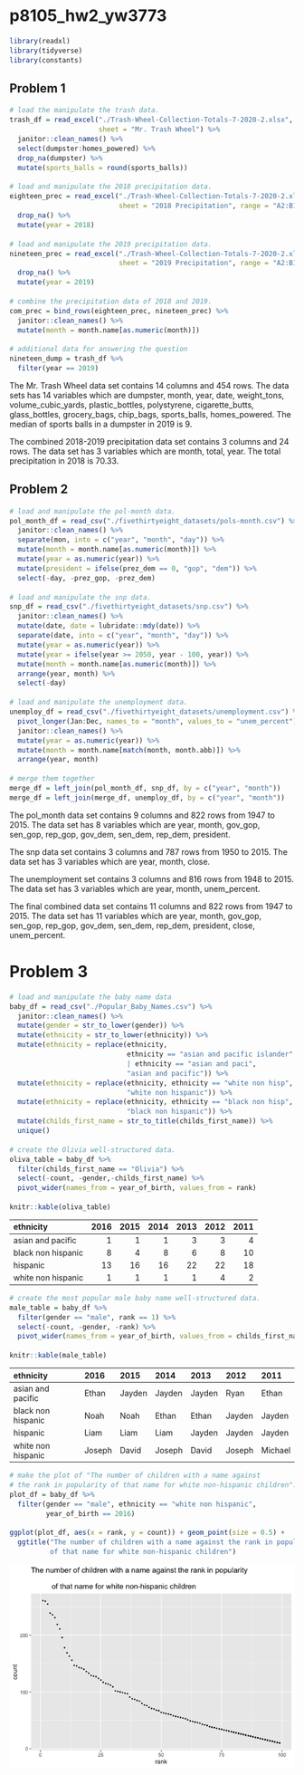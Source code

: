 p8105\_hw2\_yw3773
================

``` r
library(readxl)
library(tidyverse)
library(constants)
```

## Problem 1

``` r
# load the manipulate the trash data.
trash_df = read_excel("./Trash-Wheel-Collection-Totals-7-2020-2.xlsx", 
                      sheet = "Mr. Trash Wheel") %>%
  janitor::clean_names() %>%
  select(dumpster:homes_powered) %>%
  drop_na(dumpster) %>%
  mutate(sports_balls = round(sports_balls))

# load and manipulate the 2018 precipitation data.
eighteen_prec = read_excel("./Trash-Wheel-Collection-Totals-7-2020-2.xlsx", 
                           sheet = "2018 Precipitation", range = "A2:B14") %>%
  drop_na() %>%
  mutate(year = 2018)
  
# load and manipulate the 2019 precipitation data.
nineteen_prec = read_excel("./Trash-Wheel-Collection-Totals-7-2020-2.xlsx", 
                           sheet = "2019 Precipitation", range = "A2:B14") %>%
  drop_na() %>%
  mutate(year = 2019)

# combine the precipitation data of 2018 and 2019.
com_prec = bind_rows(eighteen_prec, nineteen_prec) %>%
  janitor::clean_names() %>%
  mutate(month = month.name[as.numeric(month)]) 

# additional data for answering the question
nineteen_dump = trash_df %>%
  filter(year == 2019)
```

The Mr. Trash Wheel data set contains 14 columns and 454 rows. The data
sets has 14 variables which are dumpster, month, year, date,
weight\_tons, volume\_cubic\_yards, plastic\_bottles, polystyrene,
cigarette\_butts, glass\_bottles, grocery\_bags, chip\_bags,
sports\_balls, homes\_powered. The median of sports balls in a dumpster
in 2019 is 9.

The combined 2018-2019 precipitation data set contains 3 columns and 24
rows. The data set has 3 variables which are month, total, year. The
total precipitation in 2018 is 70.33.

## Problem 2

``` r
# load and manipulate the pol-month data.
pol_month_df = read_csv("./fivethirtyeight_datasets/pols-month.csv") %>%
  janitor::clean_names() %>%
  separate(mon, into = c("year", "month", "day")) %>%
  mutate(month = month.name[as.numeric(month)]) %>%
  mutate(year = as.numeric(year)) %>%
  mutate(president = ifelse(prez_dem == 0, "gop", "dem")) %>%
  select(-day, -prez_gop, -prez_dem) 

# load and manipulate the snp data.
snp_df = read_csv("./fivethirtyeight_datasets/snp.csv") %>%
  janitor::clean_names() %>%
  mutate(date, date = lubridate::mdy(date)) %>% 
  separate(date, into = c("year", "month", "day")) %>% 
  mutate(year = as.numeric(year)) %>% 
  mutate(year = ifelse(year >= 2050, year - 100, year)) %>%
  mutate(month = month.name[as.numeric(month)]) %>% 
  arrange(year, month) %>%
  select(-day)
 
# load and manipulate the unemployment data.
unemploy_df = read_csv("./fivethirtyeight_datasets/unemployment.csv") %>%
  pivot_longer(Jan:Dec, names_to = "month", values_to = "unem_percent") %>%
  janitor::clean_names() %>%
  mutate(year = as.numeric(year)) %>%
  mutate(month = month.name[match(month, month.abb)]) %>%
  arrange(year, month) 

# merge them together
merge_df = left_join(pol_month_df, snp_df, by = c("year", "month"))
merge_df = left_join(merge_df, unemploy_df, by = c("year", "month"))
```

The pol\_month data set contains 9 columns and 822 rows from 1947 to
2015. The data set has 8 variables which are year, month, gov\_gop,
sen\_gop, rep\_gop, gov\_dem, sen\_dem, rep\_dem, president.

The snp data set contains 3 columns and 787 rows from 1950 to 2015. The
data set has 3 variables which are year, month, close.

The unemployment set contains 3 columns and 816 rows from 1948 to 2015.
The data set has 3 variables which are year, month, unem\_percent.

The final combined data set contains 11 columns and 822 rows from 1947
to 2015. The data set has 11 variables which are year, month, gov\_gop,
sen\_gop, rep\_gop, gov\_dem, sen\_dem, rep\_dem, president, close,
unem\_percent.

# Problem 3

``` r
# load and manipulate the baby name data
baby_df = read_csv("./Popular_Baby_Names.csv") %>%
  janitor::clean_names() %>%
  mutate(gender = str_to_lower(gender)) %>%
  mutate(ethnicity = str_to_lower(ethnicity)) %>%
  mutate(ethnicity = replace(ethnicity, 
                             ethnicity == "asian and pacific islander" 
                             | ethnicity == "asian and paci", 
                             "asian and pacific")) %>%
  mutate(ethnicity = replace(ethnicity, ethnicity == "white non hisp", 
                             "white non hispanic")) %>%
  mutate(ethnicity = replace(ethnicity, ethnicity == "black non hisp", 
                             "black non hispanic")) %>%
  mutate(childs_first_name = str_to_title(childs_first_name)) %>%
  unique()

# create the Olivia well-structured data.
oliva_table = baby_df %>%
  filter(childs_first_name == "Olivia") %>%
  select(-count, -gender,-childs_first_name) %>%
  pivot_wider(names_from = year_of_birth, values_from = rank)

knitr::kable(oliva_table)
```

| ethnicity          | 2016 | 2015 | 2014 | 2013 | 2012 | 2011 |
|:-------------------|-----:|-----:|-----:|-----:|-----:|-----:|
| asian and pacific  |    1 |    1 |    1 |    3 |    3 |    4 |
| black non hispanic |    8 |    4 |    8 |    6 |    8 |   10 |
| hispanic           |   13 |   16 |   16 |   22 |   22 |   18 |
| white non hispanic |    1 |    1 |    1 |    1 |    4 |    2 |

``` r
# create the most popular male baby name well-structured data.
male_table = baby_df %>%
  filter(gender == "male", rank == 1) %>%
  select(-count, -gender, -rank) %>%
  pivot_wider(names_from = year_of_birth, values_from = childs_first_name)

knitr::kable(male_table)
```

| ethnicity          | 2016   | 2015   | 2014   | 2013   | 2012   | 2011    |
|:-------------------|:-------|:-------|:-------|:-------|:-------|:--------|
| asian and pacific  | Ethan  | Jayden | Jayden | Jayden | Ryan   | Ethan   |
| black non hispanic | Noah   | Noah   | Ethan  | Ethan  | Jayden | Jayden  |
| hispanic           | Liam   | Liam   | Liam   | Jayden | Jayden | Jayden  |
| white non hispanic | Joseph | David  | Joseph | David  | Joseph | Michael |

``` r
# make the plot of "The number of children with a name against 
# the rank in popularity of that name for white non-hispanic children".
plot_df = baby_df %>%
  filter(gender == "male", ethnicity == "white non hispanic", 
         year_of_birth == 2016)

ggplot(plot_df, aes(x = rank, y = count)) + geom_point(size = 0.5) + 
  ggtitle("The number of children with a name against the rank in popularity \n 
          of that name for white non-hispanic children")
```

![](p8105_hw2_yw3773_files/figure-gfm/unnamed-chunk-4-1.png)<!-- -->
